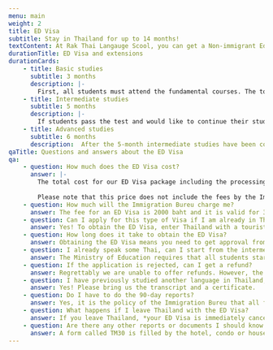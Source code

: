 ```yaml
---
menu: main
weight: 2
title: ED Visa
subtitle: Stay in Thailand for up to 14 months!
textContent: At Rak Thai Langauge Scool, you can get a Non-immigrant Education visa, which allows you to stay in Thailand while studying the Thai language. Contact us to find out more, we will help with any paperwork!
durationTitle: ED Visa and extensions
durationCards:
    - title: Basic studies
      subtitle: 3 months
      description: |-
        First, all students must attend the fundamental courses. The total duration of these courses is 3 months. After 3 months students will be taken to the Ministry of Education for a brief test to prove their skills.
    - title: Intermediate studies
      subtitle: 5 months
      description: |-
        If students pass the test and would like to continue their studies with an intermediate ED visa for 5 more months, RTL will file an extension for them.
    - title: Advanced studies
      subtitle: 6 months
      description:  After the 5-month intermediate studies have been completed, students can apply for the advanced ED visa for 6 more months.
qaTitle: Questions and answers about the ED Visa
qa:
    - question: How much does the ED Visa cost?
      answer: |-
        The total cost for our ED Visa package including the processing fee for Ministry of Education and 3 courses is 24 500 baht. The tuition must be paid beforehand, as otherwise the Ministry will not accept the application.
        
        Please note that this price does not include the fees by the Immigration Bureau.
    - question: How much will the Immigration Bureu charge me?
      answer: The fee for an ED Visa is 2000 baht and it is valid for 3 months. Each extension of the ED visa costs 1900 baht and it must be extended at Immigration Bureau every 2 months as long as the student remains in Thailand.
    - question: Can I apply for this type of Visa if I am already in Thailand?
      answer: Yes! To obtain the ED Visa, enter Thailand with a tourist visa and then talk to us. We can change your tourist visa or visa exemption to an ED Visa. Please note that other visa types cannot be changed to an ED Visa.
    - question: How long does it take to obtain the ED Visa?
      answer: Obtaining the ED Visa means you need to get approval from two authorities; The Ministry of Education and the Immigration Bureau. The process can be somewhat lengthy and you should have at least 35-45 days left on your current tourist visa before talking to us.
    - question: I already speak some Thai, can I start from the intermediate level?
      answer: The Ministry of Education requires that all students start from the basic level.
    - question: If the application is rejected, can I get a refund?
      answer: Regrettably we are unable to offer refunds. However, the courses you have purchased do not need to be used right away. When you purchase 3 months of courses, you can use them at any time in the future.
    - question: I have previously studied another language in Thailand, can I get a new ED Visa for studying Thai? 
      answer: Yes! Please bring us the transcript and a certificate.
    - question: Do I have to do the 90-day reports?
      answer: Yes, it is the policy of the Immigration Bureu that all foreigners residing in Thailand must report their address to the Immigration bureau every 90 days. This also applies to those with the ED Visa. This is easier as it used to be, as nowadays reporting can be done online or by booking an appointment at the Immigration Bureau. 
    - question: What happens if I leave Thailand with the ED Visa?
      answer: If you leave Thailand, *your ED Visa is immediately cancelled* and you re-enter with a tourist visa. If you wish to keep your ED Visa, you must purchase a re-entry permit from the Immigration Bureau. A single-use re-entry permit costs 1000 baht and can be purchased at border checkpoints.
    - question: Are there any other reports or documents I should know about?
      answer: A form called TM30 is filled by the hotel, condo or house owner when a foreigner stays in their property. This can be done online. Hotels do this automatically, but house and condo owners might not be familiar with the regulation if this is the first time they are renting property to a foreigner. Please ask them to fill the TM30 form. It is also a good practice to ask them to send you a screenshot of the filled TM30 report, just in case the Immigration Bureau asks for it.
---
```

